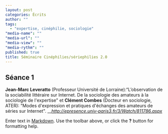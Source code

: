 ```yaml
---
layout: post
categories: Écrits
author: ""
tags: 
  - "expertise, cinéphilie, sociologie"
"media-name": ""
"media-url": ""
"media-view": ""
"media-rythm": ""
published: true
title: Séminaire Cinéphilies/sériephilies 2.0
---
```


## Séance 1 
**Jean-Marc Leveratto** (Professeur Université de Lorraine):“L’observation de la  sociabilité littéraire sur Internet. De la sociologie des amateurs à la sociologie de  l'expertise" et **Clément  Combes**  (Docteur  en  sociologie,  ATER):  “Modes  d'expression  et  pratiques d'échanges des amateurs de séries sur Internet". 
___http://epresence.univ-paris3.fr/3/Watch/811786.aspx_



Enter text in [Markdown](http://daringfireball.net/projects/markdown/). Use the toolbar above, or click the **?** button for formatting help.
